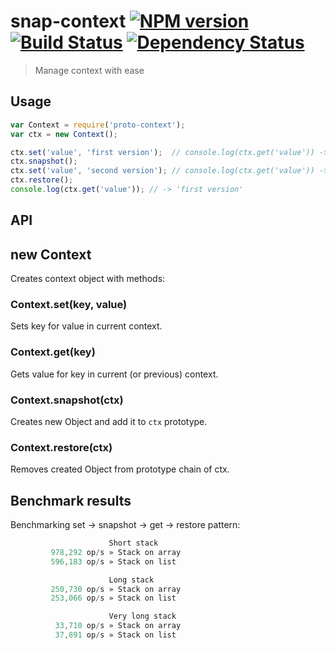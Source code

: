 # snap-context [![NPM version][npm-image]][npm-url] [![Build Status][travis-image]][travis-url] [![Dependency Status][depstat-image]][depstat-url]

> Manage context with ease

## Usage

```js
var Context = require('proto-context');
var ctx = new Context();

ctx.set('value', 'first version');  // console.log(ctx.get('value')) -> 'first version'
ctx.snapshot();
ctx.set('value', 'second version'); // console.log(ctx.get('value')) -> 'second version'
ctx.restore();
console.log(ctx.get('value')); // -> 'first version' 
```

## API

## new Context

Creates context object with methods:

### Context.set(key, value)

Sets key for value in current context.

### Context.get(key)

Gets value for key in current (or previous) context.

### Context.snapshot(ctx)

Creates new Object and add it to `ctx` prototype.

### Context.restore(ctx)

Removes created Object from prototype chain of ctx.

## Benchmark results

Benchmarking set -> snapshot -> get -> restore pattern:

```js
                      Short stack
         978,292 op/s » Stack on array
         596,183 op/s » Stack on list

                      Long stack
         250,730 op/s » Stack on array
         253,066 op/s » Stack on list

                      Very long stack
          33,710 op/s » Stack on array
          37,891 op/s » Stack on list
```

[npm-url]: https://npmjs.org/package/snap-context
[npm-image]: http://img.shields.io/npm/v/snap-context.svg

[travis-url]: https://travis-ci.org/floatdrop/snap-context
[travis-image]: http://img.shields.io/travis/floatdrop/snap-context.svg

[depstat-url]: https://david-dm.org/floatdrop/snap-context
[depstat-image]: https://david-dm.org/floatdrop/snap-context.svg?theme=shields.io
